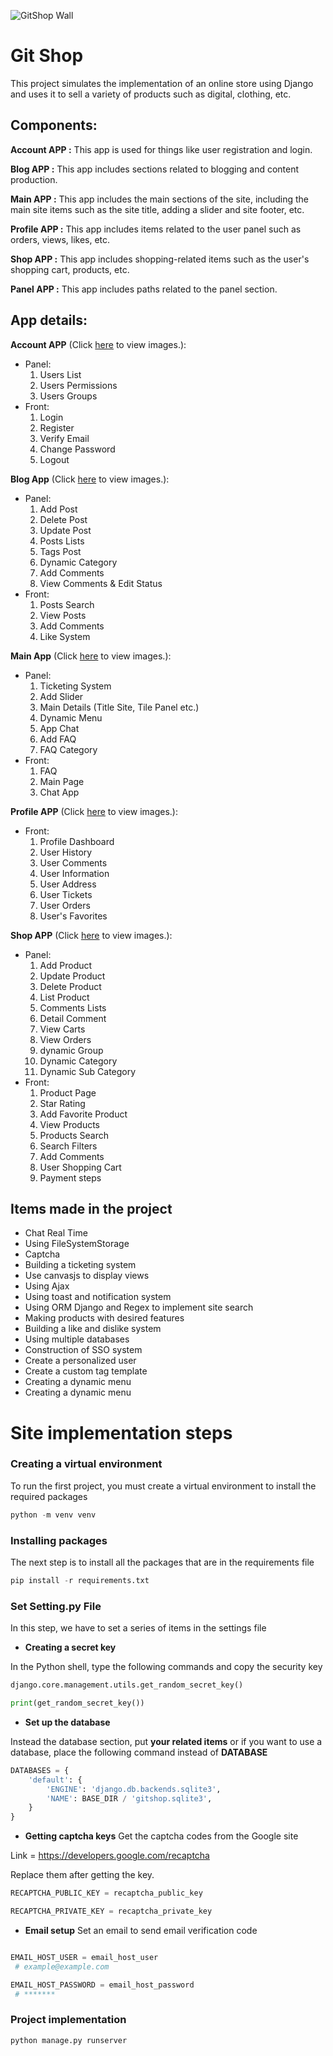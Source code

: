 ![GitShop Wall](https://github.com/mojikarimi/gitshop/tree/master/Media/ImageApp/Wallpaper/image1.png)
# Git Shop


This project simulates the implementation of an online store using Django and uses it to sell a variety of products such as digital, clothing, etc.




## Components:
  
**Account APP :** This app is used for things like user registration and login.

**Blog APP :** This app includes sections related to blogging and content production.

**Main APP :** This app includes the main sections of the site, including the main site items such as the site title, adding a slider and site footer, etc.

**Profile APP :** This app includes items related to the user panel such as orders, views, likes, etc.

**Shop APP :** This app includes shopping-related items such as the user's shopping cart, products, etc.

**Panel APP :** This app includes paths related to the panel section.

## App details:

**Account APP** (Click [here](https://github.com/mojikarimi/gitshop/tree/master/Media/ImagesApp/Account) to view images.):  
* Panel:
  1. Users List
  2. Users Permissions
  3. Users Groups
* Front:
  1. Login
  2. Register
  3. Verify Email
  4. Change Password
  5. Logout

**Blog App** (Click [here](https://github.com/mojikarimi/gitshop/tree/master/Media/ImagesApp/Blog) to view images.): 
* Panel:
  1. Add Post
  2. Delete Post
  3. Update Post
  4. Posts Lists
  5. Tags Post
  6. Dynamic Category
  7. Add Comments
  8. View Comments & Edit Status
* Front:
  1. Posts Search
  2. View Posts
  3. Add Comments
  4. Like System

**Main App** (Click [here](https://github.com/mojikarimi/gitshop/tree/master/Media/ImagesApp/Main) to view images.): 
* Panel:
  1. Ticketing System
  2. Add Slider
  3. Main Details (Title Site, Tile Panel etc.)
  4. Dynamic Menu
  5. App Chat
  6. Add FAQ
  7. FAQ Category
* Front:
  1. FAQ
  2. Main Page
  3. Chat App

**Profile APP** (Click [here](https://github.com/mojikarimi/gitshop/tree/master/Media/ImagesApp/Profile) to view images.):
* Front:
  1. Profile Dashboard
  2. User History
  3. User Comments
  4. User Information
  5. User Address
  6. User Tickets
  7. User Orders
  8. User's Favorites

**Shop APP** (Click [here](https://github.com/mojikarimi/gitshop/tree/master/Media/ImagesApp/Shop) to view images.):
* Panel:
  1. Add Product
  2. Update Product
  3. Delete Product
  4. List Product
  5. Comments Lists
  6. Detail Comment
  7. View Carts
  8. View Orders
  9. dynamic Group
  10. Dynamic Category
  11. Dynamic Sub Category
* Front:
  1. Product Page
  2. Star Rating
  3. Add Favorite Product
  4. View Products
  5. Products Search
  6. Search Filters
  7. Add Comments
  8. User Shopping Cart
  9. Payment steps



## Items made in the project
- Chat Real Time
- Using FileSystemStorage
- Captcha
- Building a ticketing system
- Use canvasjs to display views
- Using Ajax
- Using toast and notification system
- Using ORM Django and Regex to implement site search
- Making products with desired features
- Building a like and dislike system
- Using multiple databases
- Construction of SSO system
- Create a personalized user
- Create a custom tag template
- Creating a dynamic menu
- Creating a dynamic menu



# Site implementation steps
### Creating a virtual environment

To run the first project, you must create a virtual environment to install the required packages

```python
python -m venv venv
```
### Installing packages
The next step is to install all the packages that are in the requirements file

```python
pip install -r requirements.txt
```
### Set Setting.py File
In this step, we have to set a series of items in the settings file

- **Creating a secret key**

In the Python shell, type the following commands and copy the security key


```python
django.core.management.utils.get_random_secret_key()

print(get_random_secret_key())
```

- **Set up the database**

Instead the database section, put **your related items** or if you want to use a database, place the following command instead of **DATABASE**

```python
DATABASES = {
    'default': {
        'ENGINE': 'django.db.backends.sqlite3',
        'NAME': BASE_DIR / 'gitshop.sqlite3',
    }
}
```

- **Getting captcha keys**
Get the captcha codes from the Google site

Link = https://developers.google.com/recaptcha

Replace them after getting the key.

```python
RECAPTCHA_PUBLIC_KEY = recaptcha_public_key

RECAPTCHA_PRIVATE_KEY = recaptcha_private_key

```
- **Email setup**
Set an email to send email verification code

```python

EMAIL_HOST_USER = email_host_user
 # example@example.com

EMAIL_HOST_PASSWORD = email_host_password
 # *******

```
### Project implementation

```python
python manage.py runserver
```